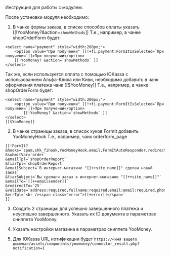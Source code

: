 Инструкция для работы с модулем.

После установки модуля необходимо:
1. В чанке формы заказа, в списке способов оплаты указать [[!YooMoney?&action=`showMethods`]]
Т.е., например, в чанке shopOrderForm будет:
```
<select name="payment" style="width:200px;">
    <option value="При получении" [[!+fi.payment:FormItIsSelected=`При получении`]]>При получении</option>
    [[!YooMoney? &action=`showMethods` ]]
</select>
```
Так же, если используется оплата с помощью ЮKassa с использованием Альфа-Клика или Киви,
необходимо добавить в чанк оформления платежа чанк [[$YooMoney]]
Т.е., например, в чанке shopOrderForm будет:
```
<select name="payment" style="width:200px;">
    <option value="При получении" [[!+fi.payment:FormItIsSelected=`При получении`]]>При получении</option>
        [[!YooMoney? &action=`showMethods` ]]
</select>
[[$YooMoney]]
```
2. В чанке страницы заказа, в список хуков FormIt добавить YooMoneyHook
Т.е., например, чанк orderform_page
```
[[!FormIt?
&hooks=`spam,shk_fihook,YooMoneyHook,email,FormItAutoResponder,redirect`
&submitVar=`order`
&emailTpl=`shopOrderReport`
&fiarTpl=`shopOrderReport`
&emailSubject=`В интернет-магазине "[[++site_name]]" сделан новый заказ`
&fiarSubject=`Вы сделали заказ в интернет-магазине "[[++site_name]]"`
&emailTo=`[[++emailsender]]`
&redirectTo=`25`
&validate=`address:required,fullname:required,email:email:required,phone:required`
&errTpl=`<br /><span class="error">[[+error]]</span>`
]]
```
3. Создать 2 страницы: для успешно завершенного платежа и неуспешно завершенного. Указать их ID документа в параметрах сниппета YooMoney. 

4. Указать настройки магазина в параметрах сниппета YooMoney.

5. Для ЮKassa URL нотификации будет `https://<имя вашего домена>/assets/components/yoomoney/connector_result.php?notification=1`